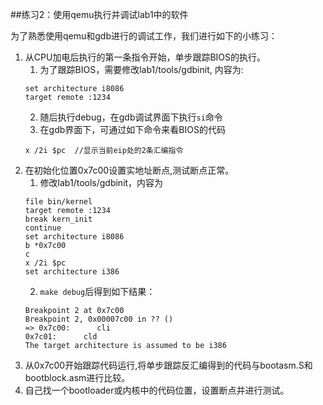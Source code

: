 ##练习2：使用qemu执行并调试lab1中的软件

为了熟悉使用qemu和gdb进行的调试工作，我们进行如下的小练习：  

1. 从CPU加电后执行的第一条指令开始，单步跟踪BIOS的执行。
	1. 为了跟踪BIOS，需要修改lab1/tools/gdbinit, 内容为:
	```
	set architecture i8086
	target remote :1234
	```
	2. 随后执行debug，在gdb调试界面下执行``si``命令
	3. 在gdb界面下，可通过如下命令来看BIOS的代码
	```
 	x /2i $pc  //显示当前eip处的2条汇编指令
 	```
2. 在初始化位置0x7c00设置实地址断点,测试断点正常。
	1. 修改lab1/tools/gdbinit，内容为
	```
	file bin/kernel
	target remote :1234
	break kern_init
	continue
	set architecture i8086
	b *0x7c00
	c
	x /2i $pc
	set architecture i386
	```
	2. ``make debug``后得到如下结果：
	```
	Breakpoint 2 at 0x7c00
	Breakpoint 2, 0x00007c00 in ?? ()
	=> 0x7c00:      cli    
   	0x7c01:      cld    
	The target architecture is assumed to be i386
	```
3. 从0x7c00开始跟踪代码运行,将单步跟踪反汇编得到的代码与bootasm.S和 bootblock.asm进行比较。
4. 自己找一个bootloader或内核中的代码位置，设置断点并进行测试。
